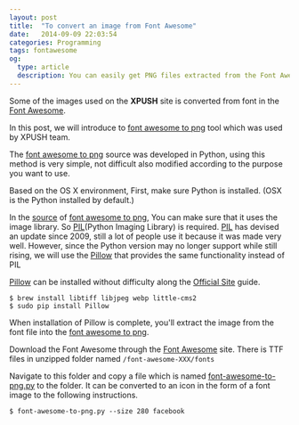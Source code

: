 ```yaml
---
layout: post
title:  "To convert an image from Font Awesome"
date:   2014-09-09 22:03:54
categories: Programming
tags: fontawesome
og:
  type: article
  description: You can easily get PNG files extracted from the Font Awesome by using the font awesome to png.
---
```


Some of the images used on the **XPUSH** site is converted from font in the [Font Awesome].

In this post, we will introduce to [font awesome to png] tool which was used by XPUSH team.

The [font awesome to png] source was developed in Python, using this method is very simple, not difficult also modified according to the purpose you want to use.

Based on the OS X environment,
First, make sure Python is installed. (OSX is the Python installed by default.)

In the [source](https://github.com/odyniec/font-awesome-to-png/blob/master/font-awesome-to-png.py) of [font awesome to png], You can make sure that it uses the image library.
So [PIL](Python Imaging Library) is required.
[PIL] has devised an update since 2009, still a lot of people use it because it was made very well.
However, since the Python version may no longer support while still rising, we will use the [Pillow] that provides the same functionality instead of PIL

[Pillow] can be installed without difficulty along the [Official Site](http://pillow.readthedocs.org/en/latest/installation.html#mac-os-x-installation) guide.

    $ brew install libtiff libjpeg webp little-cms2
    $ sudo pip install Pillow

When installation of Pillow is complete, you'll extract the image from the font file into the [font awesome to png].


Download the Font Awesome through the [Font Awesome] site. There is TTF files in unzipped folder named `/font-awesome-XXX/fonts`

Navigate to this folder and copy a file which is named [font-awesome-to-png.py](https://github.com/odyniec/font-awesome-to-png/blob/master/font-awesome-to-png.py) to the folder. 
It can be converted to an icon in the form of a font image to the following instructions.

    $ font-awesome-to-png.py --size 280 facebook

[Font Awesome]: http://fortawesome.github.com/Font-Awesome/
[font awesome to png]: https://github.com/odyniec/font-awesome-to-png
[PIL]: http://www.pythonware.com/products/pil/
[Pillow]: http://pillow.readthedocs.org
